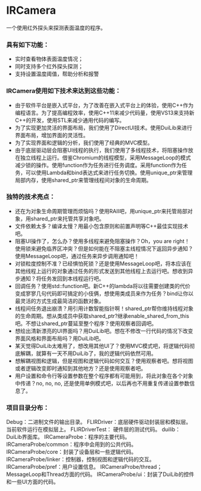 IRCamera
========

一个使用红外探头来探测表面温度的程序。
### 具有如下功能：
* 实时查看物体表面温度情况；
* 同时支持多个红外探头探测；
* 支持设置温度阈值，帮助分析和报警

### IRCamera使用如下技术来达到这些功能：
* 由于软件平台是嵌入式平台，为了改善在嵌入式平台上的体验，使用C++作为编程语言。为了提高编程效率，使用C++11来减少代码量，使用VS13来支持新C++的开发，使用STL来减少通用代码的编写。
* 为了实现更加灵活的界面布局，我们使用了DirectUI技术。使用DuiLib来进行界面布局，增加界面的灵活性。
* 为了实现界面和逻辑的分析，我们使用了经典的MVC模型。
* 由于底层驱动层会阻塞UI线程的执行，我们使用了多线程技术，将阻塞操作放在独立线程上运行。借鉴Chromium的线程模型，采用MessageLoop的模式减少锁的操作。使用function作为任务进行任务调度。采用function作为任务，可以使用Lambda和bind表达式来进行任务切换。使用unique_ptr来管理局部内存，使用shared_ptr来管理线程间对象的生命周期。

### 独特的技术亮点：
* 还在为对象生命周期管理而烦恼吗？使用RAII吧，用unique_ptr来托管局部对象，用shared_ptr来托管共享对象吧。
* 文件依赖太多？编译太慢？用最小包含原则和前置声明等C++最佳实现技术吧。
* 阻塞UI操作了，怎么办？使用多线程来避免阻塞操作？Oh，you are right！使用锁来避免临界区冲突？但是如何能在不阻塞主线程情况下返回异步通知？使用MessageLoop吧，通过任务来异步调用通知吧！
* 对锁粒度控制不准？已经惧怕死锁？还是使用MessageLoop吧，将本应该在其他线程上运行的对象通过任务的形式发送到其他线程上去运行吧。想收到异步通知？将任务发回到本线程运行吧。
* 回调任务？使用std::function吧。新C++的lambda将以往需要创建类的代价变成寥寥几句代码即可搞定的小伎俩，想使用类成员来作为任务？bind让你以最灵活的方式生成最简洁的函数对象。
* 线程间任务退出崩溃？用引用计数智能指针啊！shared_ptr帮你维持线程对象的生命周期。想从类成员中获取shared_ptr?继承enable_shared_from_this吧。不想让shared_ptr蔓延至整个程序？使用观察者回调吧。
* 想绘出清新漂亮的UI界面吗？用DuiLib吧。想在不修改一行代码的情况下改变界面风格和界面布局吗？用DuiLib吧。
* 某天觉得DuiLib太难用了，想改用其他UI了？使用MVC模式吧，将逻辑代码彻底解耦，就算有一天不用DuiLib了，我的逻辑代码依然可用。
* 想解耦视图和逻辑，但是视图和逻辑代码如何交互？使用观察者吧。想将视图或者逻辑改变即时通知到其他地方？还是使用观察者吧。
* 用户设置和命令行等设置参数在整个程序都有可能用到，将此对象在各个对象中传递？no, no, no, 还是使用单例模式吧，以后再也不用重复传递设置参数信息了。

### 项目目录分布：
Debug：二进制文件的输出目录。
FLIRDriver：底层硬件驱动封装层和模拟层。当前软件运行在模拟层上。
FLIRDriverTest： 硬件层的测试代码。
duilib： DuiLib界面库。
IRCameraProbe：程序的主要代码。
  IRCameraProbe/common：程序中会用到的公共代码。
  IRCameraProbe/core：封装了设备层和一些逻辑代码。
  IRCameraProbe/linker：控制器，控制视图和逻辑代码的交互。
  IRCameraProbe/pref：用户设置信息。
  IRCameraProbe/thread；MessageLoop和Thread方面的代码。
  IRCameraProbe/ui：封装了DuiLib的控件和一些UI方面的代码。
